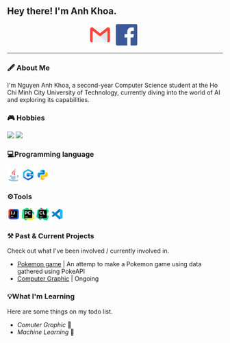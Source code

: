 ## Hey there! I'm Anh Khoa.

<p align='center'>
<a href="mailto:khoana2003@gmail.com"><img height="50" src="Image/Contact/email_icon.png"></a>&nbsp;&nbsp;
<a href="https://www.facebook.com/bim.nguyen.1654"><img height="50" src="Image/Contact/facebook_icon.png"></a>&nbsp;&nbsp;
</p>

---

### 🖋️ About Me

<p>
 I'm Nguyen Anh Khoa, a second-year Computer Science student at the Ho Chi Minh City University of Technology, currently diving into the world of AI and exploring its capabilities.
</p>

### 🎮 Hobbies 
 <code><img height="30" src="Image/Hobbies/ra2.ico"></code>
 <code><img height="30" src="Image/Hobbies/ra2md.ico"></code>


### 💻Programming language

  <code><img height="30" src="Image/Tools/Java.icon.png"></code> 
  <code><img height="30" src="Image/Tools/C++.icon.png"></code> 
  <code><img height="30" src="Image/Tools/Python.icon.png"></code> 

### ⚙️Tools
  <code><img height="30" src="Image/Tools/IntelliJ.icon.png"></code> 
  <code><img height="30" src="Image/Tools/PyCharm.icon.png"></code> 
  <code><img height="30" src="Image/Tools/Clion.icon.png"></code> 
  <code><img height="30" src="Image/Tools/VSC.icon.png"></code> 

### ⚒️ Past & Current Projects

<p>
Check out what I've been involved / currently involved in.

- <a href="https://github.com/RestingWiki/BiKipTramTrieu/tree/main"> Pokemon game</a> | An attemp to make a Pokemon game using data gathered using PokeAPI
- <a href="https://github.com/nguyenpanda/ComputerGraphic"> Computer Graphic</a> | Ongoing
</p>

### 💡What I'm Learning

Here are some things on my todo list.

- _Comuter Graphic_ 🎨
- _Machine Learning_ 🤖





